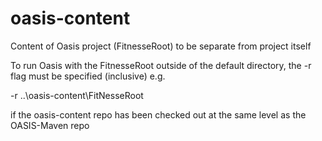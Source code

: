 # oasis-content
Content of Oasis project (FitnesseRoot) to be separate from project itself

To run Oasis with the FitnesseRoot outside of the default directory, the -r <path to FitnesseRoot> flag must be specified (inclusive) e.g.

-r ..\oasis-content\FitNesseRoot

if the oasis-content repo has been checked out at the same level as the OASIS-Maven repo
